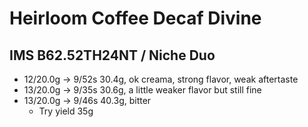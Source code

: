 # Heirloom Coffee Decaf Divine

## IMS B62.52TH24NT / Niche Duo

- 12/20.0g -> 9/52s 30.4g, ok creama, strong flavor, weak aftertaste
- 13/20.0g -> 9/35s 30.6g, a little weaker flavor but still fine
- 13/20.0g -> 9/46s 40.3g, bitter
  - Try yield 35g
